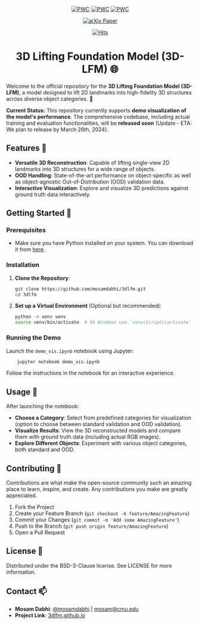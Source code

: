 <div align="center">
  
[![PWC](https://img.shields.io/endpoint.svg?url=https://paperswithcode.com/badge/3d-lfm-lifting-foundation-model/3d-human-pose-estimation-on-h3wb)](https://paperswithcode.com/sota/3d-human-pose-estimation-on-h3wb?p=3d-lfm-lifting-foundation-model) [![PWC](https://img.shields.io/endpoint.svg?url=https://paperswithcode.com/badge/3d-lfm-lifting-foundation-model/3d-facial-landmark-localization-on-h3wb)](https://paperswithcode.com/sota/3d-facial-landmark-localization-on-h3wb?p=3d-lfm-lifting-foundation-model) [![PWC](https://img.shields.io/endpoint.svg?url=https://paperswithcode.com/badge/3d-lfm-lifting-foundation-model/3d-hand-pose-estimation-on-h3wb)](https://paperswithcode.com/sota/3d-hand-pose-estimation-on-h3wb?p=3d-lfm-lifting-foundation-model)


<div>
<a target="_blank" href="https://arxiv.org/abs/2312.11894">
  <img src="https://img.shields.io/badge/arXiv-2312.11894-b31b1b.svg" alt="arXiv Paper"/>
</a>   

  [![Hits](https://hits.seeyoufarm.com/api/count/incr/badge.svg?url=https%3A%2F%2Fgithub.com%2Fmosamdabhi%2F3dlfm&count_bg=%2379C83D&title_bg=%23453535&icon=github.svg&icon_color=%23E7E7E7&title=hits&edge_flat=false)](https://hits.seeyoufarm.com)    
</div>

# 3D Lifting Foundation Model (3D-LFM) 🌐

</div>

Welcome to the official repository for the **3D Lifting Foundation Model (3D-LFM)**, a model designed to lift 2D landmarks into high-fidelity 3D structures across diverse object categories. 🚀

**Current Status:** This repository currently supports **demo visualization of the model's performance**. The comprehensive codebase, including actual training and evaluation functionalities, will be **released soon** (Update - ETA: We plan to release by March 26th, 2024).








## Features 🌟

- **Versatile 3D Reconstruction**: Capable of lifting single-view 2D landmarks into 3D structures for a wide range of objects.
- **OOD Handling**: State-of-the-art performance on object-specific as well as object-agnostic Out-of-Distribution (OOD) validation data.
- **Interactive Visualization**: Explore and visualize 3D predictions against ground truth data interactively.

## Getting Started 🚀

### Prerequisites

- Make sure you have Python installed on your system. You can download it from [here](https://www.python.org/downloads/).

### Installation

1. **Clone the Repository**:
    ```bash
    git clone https://github.com/mosamdabhi/3dlfm.git
    cd 3dlfm
    ```

2. **Set up a Virtual Environment** (Optional but recommended):
    ```bash
    python -m venv venv
    source venv/bin/activate  # On Windows use `venv\Scripts\activate`
    ```

### Running the Demo

Launch the `demo_vis.ipynb` notebook using Jupyter:
```bash
    jupyter notebook demo_vis.ipynb
```
Follow the instructions in the notebook for an interactive experience.

## Usage 📘

After launching the notebook:

- **Choose a Category**: Select from predefined categories for visualization (option to choose between standard validation and OOD validation).
- **Visualize Results**: View the 3D reconstructed models and compare them with ground truth data (including actual RGB images).
- **Explore Different Objects**: Experiment with various object categories, both standard and OOD.

## Contributing 🤝

Contributions are what make the open-source community such an amazing place to learn, inspire, and create. Any contributions you make are greatly appreciated.

1. Fork the Project
2. Create your Feature Branch (`git checkout -b feature/AmazingFeature`)
3. Commit your Changes (`git commit -m 'Add some AmazingFeature'`)
4. Push to the Branch (`git push origin feature/AmazingFeature`)
5. Open a Pull Request

## License 📜

Distributed under the BSD-3-Clause license. See LICENSE for more information.

## Contact 📫

- **Mosam Dabhi**: [@mosamdabhi](https://twitter.com/mosamdabhi) | [mosam@cmu.edu](mosam@cmu.edu)
- **Project Link**: [3dlfm.github.io](https://3dlfm.github.io)
